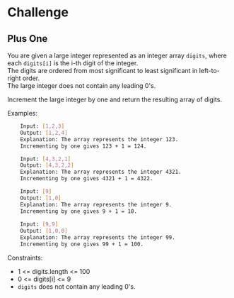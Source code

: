 # Challenge

## Plus One

You are given a large integer represented as an integer array `digits`, where each `digits[i]` is the i-th digit of the integer.  
The digits are ordered from most significant to least significant in left-to-right order.  
The large integer does not contain any leading 0's.  

Increment the large integer by one and return the resulting array of digits.  

Examples:
```bash
    Input: [1,2,3]
    Output: [1,2,4]
    Explanation: The array represents the integer 123.
    Incrementing by one gives 123 + 1 = 124.

    Input: [4,3,2,1]
    Output: [4,3,2,2]
    Explanation: The array represents the integer 4321.
    Incrementing by one gives 4321 + 1 = 4322.

    Input: [9]
    Output: [1,0]
    Explanation: The array represents the integer 9.
    Incrementing by one gives 9 + 1 = 10.
    
    Input: [9,9]
    Output: [1,0,0]
    Explanation: The array represents the integer 99.
    Incrementing by one gives 99 + 1 = 100.
````

Constraints:
* 1 <= digits.length <= 100
* 0 <= digits\[i] <= 9
* `digits` does not contain any leading 0's.

